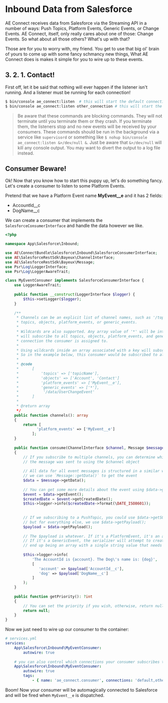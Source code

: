 # Inbound Data from Salesforce

AE Connect receives data from Salesforce via the Streaming API in a number of ways: Push Topics, Platform Events,
Generic Events, or Change Events. AE Connect, itself, only really cares about one of those: Change Events. So what
about all those others? What's up with that?

Those are for you to worry with, my friend. You get to use that big ol' brain of yours to come up with some fancy
schmancy new things, What AE Connect does is makes it simple for you to wire up to these events.

## 3. 2. 1. Contact!

First off, let it be said that nothing will ever happen if the listener isn't running. And a listener must be running
for each connection!

```bash
$ bin/console ae_connect:listen  # this will start the default connection
$ bin/console ae_connect:listen other_connection # this will start the listener for a connection named "other_connection"
```

> Be aware that these commands are blocking commands. They will not terminate until you terminate them or they crash.
> If you terminate them, the listeners stop and no new events will be received by your consumers.
> These commands should be run in the background via a service like `supervisord` or something like
> `$ nohup bin/console ae_connect:listen &>/dev/null &`. Just be aware that `&>/dev/null` will kill any console output.
> You may want to divert the output to a log file instead.

## Consumer Beware!

Ok! Now that you know how to start this puppy up, let's do something fancy. Let's create a consumer to listen to some
Platform Events.

Pretend that we have a Platform Event name **MyEvent__e** and it has 2 fields:
* AccountId__c
* DogName__c

We can create a consumer that implements the `SalesforceConsumerInterface` and handle the data however we like.

```php
<?php

namespace App\Salesforce\Inbound;

use AE\ConnectBundle\Salesforce\Inbound\SalesforceConsumerInterface;
use AE\SalesforceRestSdk\Bayeux\ChannelInterface;
use AE\SalesforceRestSdk\Bayeux\Message;
use Psr\Log\LoggerInterface;
use Psr\Log\LoggerAwareTrait;

class MyEventConsumer implements SalesforceConsumerInterface {
    use LoggerAwareTrait;
    
    public function __construct(LoggerInterface $logger) {
        $this->setLogger($logger);
    }
    
    /**
     * Channels can be an explicit list of channel names, such as '/topic/Whatever' or an associative array of
     * topics, objects, platform_events, or generic_events.
     *
     * Wildcards are also supported. Any array value of '*' will be interpreted as "all". So, returning ['*']
     * will subscribe to all topics, objects, platform_events, and generic_events declared in the config for each
     * connection the consumer is assigned to.
     *
     * Using wildcards inside an array associated with a key will subscribe the consumer to all events of that type.
     * So in the example below, this consumer would be subscribed to all generic events from Salesforce.
     *
     * @code
     *      [
     *          'topics' => ['topicName'],
     *          'objects' => ['Account', 'Contact']
     *          'platform_events' => ['MyEvent__e'],
     *          'generic_events' => ['*'],
     *           '/data/UserChangeEvent'
     *      ]
     *
     * @return array
     */
    public function channels(): array
    {
        return [
              'platform_events' => ['MyEvent__e']
            ];
    }
    
    public function consume(ChannelInterface $channel, Message $message)
    {
        // If you subscribe to multiple channels, you can determine which channel
        // the message was sent to using the $channel object
        
        // All data for all event messages is structured in a similar way
        // we can use `Message::getData()` to get the event
        $data = $message->getData();
        
        // You can get some more details about the event using $data->getEvent();
        $event = $data->getEvent();
        $createdDate = $event->getCreatedDate();
        $this->logger->info($createdDate->format(\DATE_ISO8601));
        
        
        // If we subscribing to a PushTopic, you could use $data->getSObject()
        // but for everything else, we use $data->getPayload();
        $payload = $data->getPayload();
        
        // The $payload is whatever. If it's a PlatformEvent, it's an array structured with the field names as keys
        // If it's a GenericEvent, the serializer will attempt to create an array from the data. But it might
        // end up being an array with a single string value that needs to be deserialized
        
        $this->logger->info(
            'The AccountId is {account}. The Dog\'s name is: {dog}',
            [
               'account' => $payload['AccountId__c'],
               'dog' => $payload['DogName__c']
            ]
        );
    }
    
    public function getPriority(): ?int
    {
        // You can set the priority if you wish, otherwise, return null
        return null;
    }
}

```

Now we just need to wire up our consumer to the container:

```yaml
# services.yml
services:
    App\Salesforce\Inbound\MyEventConsumer:
        autowire: true
        
    # you can also control which connections your consumer subscribes to using the tag
    App\Salesforce\Inbound\MyEventConsumer:
        autowire: true
        tags:
            - { name: 'ae_connect.consumer', connections: 'default,other_connection' }
```

Boom! Now your consumer will be automagically connected to Salesforce and will be fired when `MyEvent__e` is
dispatched.